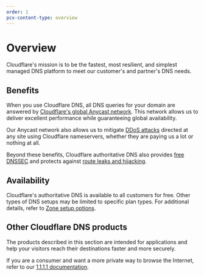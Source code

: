 ```yaml
---
order: 1
pcx-content-type: overview
---
```


# Overview

Cloudflare's mission is to be the fastest, most resilient, and simplest managed DNS platform to meet our customer's and partner's DNS needs.

## Benefits

When you use Cloudflare DNS, all DNS queries for your domain are answered by [Cloudflare's global Anycast network](https://www.cloudflare.com/network/). This network allows us to deliver excellent performance while guaranteeing global availability.

Our Anycast network also allows us to mitigate [DDoS attacks](https://www.cloudflare.com/learning/ddos/what-is-a-ddos-attack/) directed at any site using Cloudflare nameservers, whether they are paying us a lot or nothing at all.

Beyond these benefits, Cloudflare authoritative DNS also provides [free DNSSEC](/additional-options/dnssec) and protects against [route leaks and hijacking](https://isbgpsafeyet.com/).

## Availability

Cloudflare's authoritative DNS is available to all customers for free. Other types of DNS setups may be limited to specific plan types. For additional details, refer to [Zone setup options](/zone-setups).

## Other Cloudflare DNS products

The products described in this section are intended for applications and help your visitors reach their destinations faster and more securely.

If you are a consumer and want a more private way to browse the Internet, refer to our [1.1.1.1 documentation](https://developers.cloudflare.com/1.1.1.1/).

